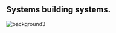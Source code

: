 Systems building systems.
-----  
![background3](https://github.com/user-attachments/assets/81ff4bf0-2076-4070-afa0-d53b545d8280)

<!--![background](https://github.com/user-attachments/assets/7f460def-3262-4f8d-95ae-e01e8e33044a) -->  
<!--
**vishalpalaniappan/vishalpalaniappan** is a ✨ _special_ ✨ repository because its `README.md` (this file) appears on your GitHub profile.

Here are some ideas to get you started:

- 🔭 I’m currently working on ...
- 🌱 I’m currently learning ...
- 👯 I’m looking to collaborate on ...
- 🤔 I’m looking for help with ...
- 💬 Ask me about ...
- 📫 How to reach me: ...
- 😄 Pronouns: ...
- ⚡ Fun fact: ...
-->
